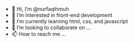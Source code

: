 - 👋 Hi, I’m @nurfaqihmuh
- 👀 I’m interested in front-end development
- 🌱 I’m currently learning html, css, and javascript
- 💞️ I’m looking to collaborate on ...
- 📫 How to reach me ...

<!---
nurfaqihmuh/nurfaqihmuh is a ✨ special ✨ repository because its `README.md` (this file) appears on your GitHub profile.
You can click the Preview link to take a look at your changes.
--->
